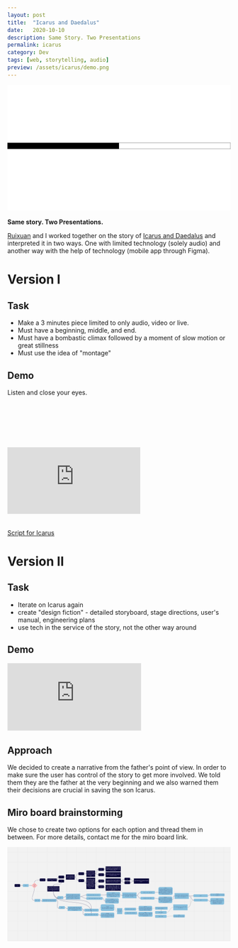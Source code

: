 ```yaml
---
layout: post
title:  "Icarus and Daedalus"
date:   2020-10-10
description: Same Story. Two Presentations
permalink: icarus
category: Dev
tags: [web, storytelling, audio]
preview: /assets/icarus/demo.png
---
```

<!-- Created: Dec 14, 2020 3:07 PM
Tags: mobile, storytelling
collaborator: RuixuanLi -->

![assets/icarus/demo.png](assets/icarus/demo.png)

**Same story. Two Presentations.**

[Ruixuan](http://ruixuanli.net/works) and I worked together on the story of [Icarus and Daedalus](https://en.wikipedia.org/wiki/Icarus) and interpreted it in two ways. One with limited technology (solely audio) and another way with the help of technology (mobile app through Figma). 


# Version I

## **Task**

- Make a 3 minutes piece limited to only audio, video or live.
- Must have a beginning, middle, and end.
- Must have a bombastic climax followed by a moment of slow motion or great stillness
- Must use the idea of "montage"

## **Demo**

Listen and close your eyes. 

<div class="iframe-container" style=" padding-top: 20%;">
<iframe class="responsive-iframe"  scrolling="no" frameborder="no" allow="autoplay" src="https://w.soundcloud.com/player/?url=https%3A//api.soundcloud.com/tracks/952037710&color=%233c3c34&auto_play=false&hide_related=true&show_comments=true&show_user=true&show_reposts=false&show_teaser=true"></iframe>
</div>

<br>

[Script for Icarus](assets/icarus/Icarus-Script.html)

# Version II

## Task 

- Iterate on Icarus again
- create "design fiction" - detailed storyboard, stage directions, user's manual, engineering plans
- use tech in the service of the story, not the other way around

## Demo

<div class="iframe-container-vertical">
<iframe class="responsive-iframe" style="border: 1px solid rgba(0, 0, 0, 0.1);" src="https://www.figma.com/embed?embed_host=share&url=https%3A%2F%2Fwww.figma.com%2Fproto%2FVNfMuvNQQCAFvii2XAxidg%2FIcarus%3Fembed_host%3Dshare%26kind%3D%26node-id%3D7%253A6%26scaling%3Dcontain" allowfullscreen></iframe>
</div>


## Approach

We decided to create a narrative from the father's point of view. In order to make sure the user has control of the story to get more involved. We told them they are the father at the very beginning and we also warned them their decisions are crucial in saving the son Icarus. 

## Miro board brainstorming

We chose to create two options for each option and thread them in between. For more details, contact me for the miro board link. 

![assets/icarus/mindmap.png](assets/icarus/mindmap.png)